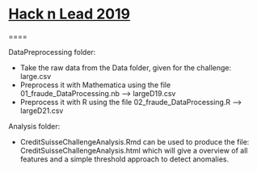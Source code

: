 # [Hack n Lead 2019](https://womenplusplus.ch/hacknlead)

====

DataPreprocessing folder:
- Take the raw data from the Data folder, given for the challenge: large.csv
- Preprocess it with Mathematica using the file 01_fraude_DataProcessing.nb  --> largeD19.csv
- Preprocess it with R using the file 02_fraude_DataProcessing.R --> largeD21.csv


Analysis folder:
- CreditSuisseChallengeAnalysis.Rmd can be used to produce the file: CreditSuisseChallengeAnalysis.html which will give a overview of all features and a simple threshold approach to detect anomalies.




